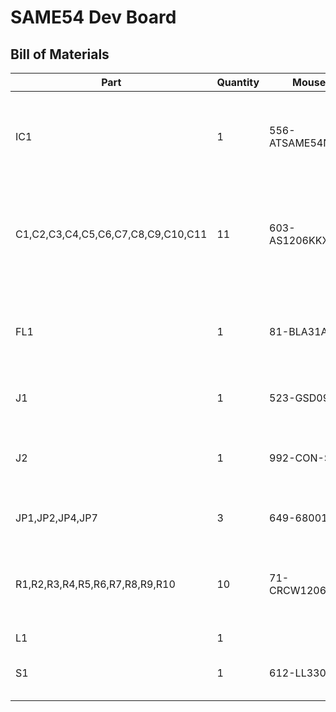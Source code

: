 # SAME54 Dev Board
## Bill of Materials
|Part                              |Quantity|Mouser Part #        |Manufacturer Part #|Manufacturer         |Description                                                                            |Datasheet                                                                                                                   |
|----------------------------------|--------|---------------------|-------------------|---------------------|---------------------------------------------------------------------------------------|----------------------------------------------------------------------------------------------------------------------------|
|IC1                               |1       |556-ATSAME54N20AAUT  |ATSAME54N20A-AUT   |Microchip            |ARM Microcontrollers - MCU 120MHZ 1024KB FLASH 100 TQFP PKG IN 85C                     |https://www.mouser.com/ds/2/268/60001507A-1130176.pdf                                                                       |
|C1,C2,C3,C4,C5,C6,C7,C8,C9,C10,C11|11      |603-AS1206KKX7YBB104 |AS1206KKX7RYBB104  |Yageo                |Multilayer Ceramic Capacitors MLCC - SMD/SMT 1206, 0.1uF 10% 250V AEC-Q200             |https://www.mouser.com/datasheet/2/447/yageodocoutput-1313910.pdf                                                           |
|FL1                               |1       |81-BLA31AG221SN4D    |BLA31AG221SN4D     |Murata Electronics   |Murata Power Solutions Ferrite Bead, 3.2 x 1.6 x 0.8mm (3216), 220 impedance at 100 MHz|https://componentsearchengine.com/Datasheets/1/BLA31AG221SN4D.pdf                                                           |
|J1                                |1       |523-GSD09002SEU      |GSD09002SEU        |Amphenol             |Memory Card Connectors SD, 9 pos, 15U                                                  |https://www.arrow.com/en/products/gsd09002seu/amphenol                                                                      |
|J2                                |1       |992-CON-SOCJ-2155    |CON-SOCJ-2155      |Gravitech            |DC Power Connectors Power Jack/Connector 2.1mm x 5.5mm                                 |http://www.produktinfo.conrad.com/datenblaetter/1500000-1599999/001582350-da-01-en-DC_EINBAUBUCHSE__SCHALTER_GESCHLOSSEN.pdf|
|JP1,JP2,JP4,JP7                   |3       |649-68001-121HLF     |68001-121HLF       |Amphenol FCI         |20-pin header, 2.54mm spacing                                                          |https://www.mouser.com/datasheet/2/18/68000-1266375.pdf                                                                     |
|R1,R2,R3,R4,R5,R6,R7,R8,R9,R10    |10      |71-CRCW120610K0FKEAC |CRCW120610K0FKEAC  |Vishay Semiconductors|Thick Film Resistors - SMD 1206, 1/4Watt 10Kohms 1% Commercial Use                     |https://www.mouser.com/datasheet/2/427/crcwce3-1223726.pdf                                                                  |
|L1                                |1       |                     |                   |                     |                                                                                       |                                                                                                                            |
|S1                                |1       |612-LL3301BF065QJ    |LL3301BF065QJ      |E-Switch             |Pushbutton Switches 50mA 12VDC F065 9.5mm J-Lead                                       |http://spec_sheets.e-switch.com/specs/P010455.pdf                                                                           |
